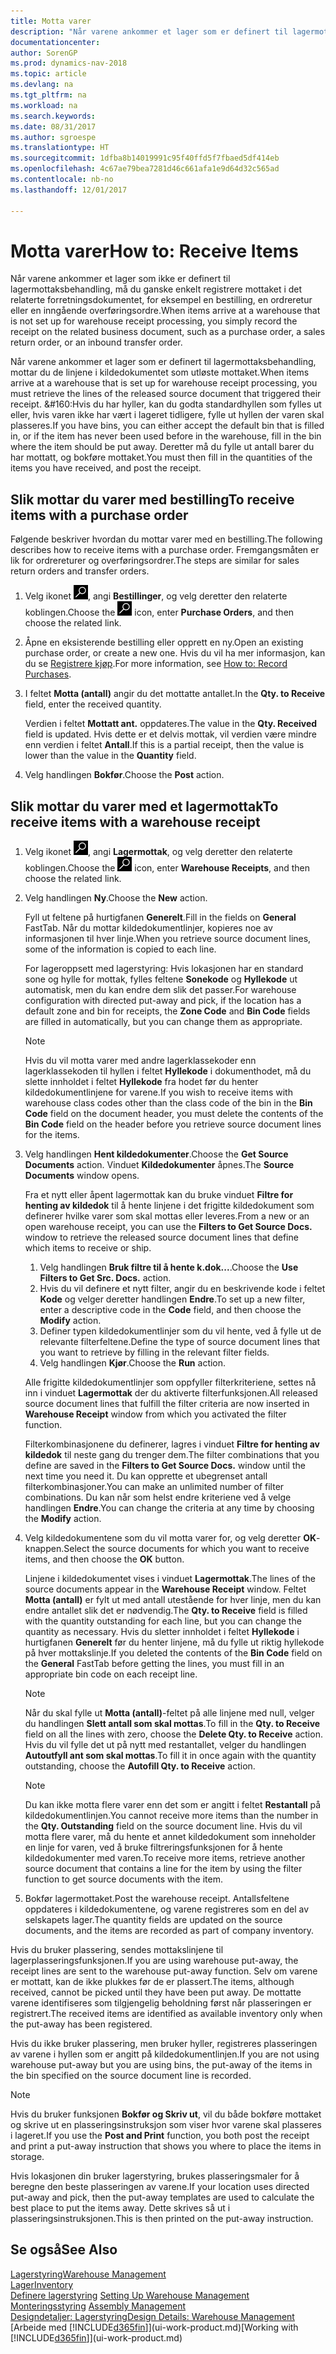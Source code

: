 ```yaml
---
title: Motta varer
description: "Når varene ankommer et lager som er definert til lagermottaksbehandling, mottar du de linjene i kildedokumentet som utløste mottaket."
documentationcenter: 
author: SorenGP
ms.prod: dynamics-nav-2018
ms.topic: article
ms.devlang: na
ms.tgt_pltfrm: na
ms.workload: na
ms.search.keywords: 
ms.date: 08/31/2017
ms.author: sgroespe
ms.translationtype: HT
ms.sourcegitcommit: 1dfba8b14019991c95f40ffd5f7fbaed5df414eb
ms.openlocfilehash: 4c67ae79bea7281d46c661afa1e9d64d32c565ad
ms.contentlocale: nb-no
ms.lasthandoff: 12/01/2017

---
```

# <a name="how-to-receive-items"></a><span data-ttu-id="a5905-103">Motta varer</span><span class="sxs-lookup"><span data-stu-id="a5905-103">How to: Receive Items</span></span>
<span data-ttu-id="a5905-104">Når varene ankommer et lager som ikke er definert til lagermottaksbehandling, må du ganske enkelt registrere mottaket i det relaterte forretningsdokumentet, for eksempel en bestilling, en ordreretur eller en inngående overføringsordre.</span><span class="sxs-lookup"><span data-stu-id="a5905-104">When items arrive at a warehouse that is not set up for warehouse receipt processing, you simply record the receipt on the related business document, such as a purchase order, a sales return order, or an inbound transfer order.</span></span>

<span data-ttu-id="a5905-105">Når varene ankommer et lager som er definert til lagermottaksbehandling, mottar du de linjene i kildedokumentet som utløste mottaket.</span><span class="sxs-lookup"><span data-stu-id="a5905-105">When items arrive at a warehouse that is set up for warehouse receipt processing, you must retrieve the lines of the released source document that triggered their receipt.</span></span> <span data-ttu-id="a5905-106">&#160:Hvis du har hyller, kan du godta standardhyllen som fylles ut eller, hvis varen ikke har vært i lageret tidligere, fylle ut hyllen der varen skal plasseres.</span><span class="sxs-lookup"><span data-stu-id="a5905-106">If you have bins, you can either accept the default bin that is filled in, or if the item has never been used before in the warehouse, fill in the bin where the item should be put away.</span></span> <span data-ttu-id="a5905-107">Deretter må du fylle ut antall barer du har mottatt, og bokføre mottaket.</span><span class="sxs-lookup"><span data-stu-id="a5905-107">You must then fill in the quantities of the items you have received, and post the receipt.</span></span>  

## <a name="to-receive-items-with-a-purchase-order"></a><span data-ttu-id="a5905-108">Slik mottar du varer med bestilling</span><span class="sxs-lookup"><span data-stu-id="a5905-108">To receive items with a purchase order</span></span>
<span data-ttu-id="a5905-109">Følgende beskriver hvordan du mottar varer med en bestilling.</span><span class="sxs-lookup"><span data-stu-id="a5905-109">The following describes how to receive items with a purchase order.</span></span> <span data-ttu-id="a5905-110">Fremgangsmåten er lik for ordrereturer og overføringsordrer.</span><span class="sxs-lookup"><span data-stu-id="a5905-110">The steps are similar for sales return orders and transfer orders.</span></span>  
1. <span data-ttu-id="a5905-111">Velg ikonet ![Søk etter side eller rapport](media/ui-search/search_small.png "Søk etter side eller rapport"), angi **Bestillinger**, og velg deretter den relaterte koblingen.</span><span class="sxs-lookup"><span data-stu-id="a5905-111">Choose the ![Search for Page or Report](media/ui-search/search_small.png "Search for Page or Report icon") icon, enter **Purchase Orders**, and then choose the related link.</span></span>
2. <span data-ttu-id="a5905-112">Åpne en eksisterende bestilling eller opprett en ny.</span><span class="sxs-lookup"><span data-stu-id="a5905-112">Open an existing purchase order, or create a new one.</span></span> <span data-ttu-id="a5905-113">Hvis du vil ha mer informasjon, kan du se [Registrere kjøp](purchasing-how-record-purchases.md).</span><span class="sxs-lookup"><span data-stu-id="a5905-113">For more information, see [How to: Record Purchases](purchasing-how-record-purchases.md).</span></span>
3. <span data-ttu-id="a5905-114">I feltet **Motta (antall)** angir du det mottatte antallet.</span><span class="sxs-lookup"><span data-stu-id="a5905-114">In the **Qty. to Receive** field, enter the received quantity.</span></span>

    <span data-ttu-id="a5905-115">Verdien i feltet **Mottatt ant.** oppdateres.</span><span class="sxs-lookup"><span data-stu-id="a5905-115">The value in the **Qty. Received** field is updated.</span></span> <span data-ttu-id="a5905-116">Hvis dette er et delvis mottak, vil verdien være mindre enn verdien i feltet **Antall**.</span><span class="sxs-lookup"><span data-stu-id="a5905-116">If this is a partial receipt, then the value is lower than the value in the **Quantity** field.</span></span>
4. <span data-ttu-id="a5905-117">Velg handlingen **Bokfør**.</span><span class="sxs-lookup"><span data-stu-id="a5905-117">Choose the **Post** action.</span></span>

## <a name="to-receive-items-with-a-warehouse-receipt"></a><span data-ttu-id="a5905-118">Slik mottar du varer med et lagermottak</span><span class="sxs-lookup"><span data-stu-id="a5905-118">To receive items with a warehouse receipt</span></span>
1.  <span data-ttu-id="a5905-119">Velg ikonet ![Søk etter side eller rapport](media/ui-search/search_small.png "Søk etter side eller rapport"), angi **Lagermottak**, og velg deretter den relaterte koblingen.</span><span class="sxs-lookup"><span data-stu-id="a5905-119">Choose the ![Search for Page or Report](media/ui-search/search_small.png "Search for Page or Report icon") icon, enter **Warehouse Receipts**, and then choose the related link.</span></span>  
2.  <span data-ttu-id="a5905-120">Velg handlingen **Ny**.</span><span class="sxs-lookup"><span data-stu-id="a5905-120">Choose the **New** action.</span></span>  

    <span data-ttu-id="a5905-121">Fyll ut feltene på hurtigfanen **Generelt**.</span><span class="sxs-lookup"><span data-stu-id="a5905-121">Fill in the fields on **General** FastTab.</span></span> <span data-ttu-id="a5905-122">Når du mottar kildedokumentlinjer, kopieres noe av informasjonen til hver linje.</span><span class="sxs-lookup"><span data-stu-id="a5905-122">When you retrieve source document lines, some of the information is copied to each line.</span></span>  

    <span data-ttu-id="a5905-123">For lageroppsett med lagerstyring: Hvis lokasjonen har en standard sone og hylle for mottak, fylles feltene **Sonekode** og **Hyllekode** ut automatisk, men du kan endre dem slik det passer.</span><span class="sxs-lookup"><span data-stu-id="a5905-123">For warehouse configuration with directed put-away and pick, if the location has a default zone and bin for receipts, the **Zone Code** and **Bin Code** fields are filled in automatically, but you can change them as appropriate.</span></span>  

    > [!NOTE]  
    >  <span data-ttu-id="a5905-124">Hvis du vil motta varer med andre lagerklassekoder enn lagerklassekoden til hyllen i feltet **Hyllekode** i dokumenthodet, må du slette innholdet i feltet **Hyllekode** fra hodet før du henter kildedokumentlinjene for varene.</span><span class="sxs-lookup"><span data-stu-id="a5905-124">If you wish to receive items with warehouse class codes other than the class code of the bin in the **Bin Code** field on the document header, you must delete the contents of the **Bin Code** field on the header before you retrieve source document lines for the items.</span></span>  
3.  <span data-ttu-id="a5905-125">Velg handlingen **Hent kildedokumenter**.</span><span class="sxs-lookup"><span data-stu-id="a5905-125">Choose the **Get Source Documents** action.</span></span> <span data-ttu-id="a5905-126">Vinduet **Kildedokumenter** åpnes.</span><span class="sxs-lookup"><span data-stu-id="a5905-126">The **Source Documents** window opens.</span></span>

    <span data-ttu-id="a5905-127">Fra et nytt eller åpent lagermottak kan du bruke vinduet **Filtre for henting av kildedok** til å hente linjene i det frigitte kildedokument som definerer hvilke varer som skal mottas eller leveres.</span><span class="sxs-lookup"><span data-stu-id="a5905-127">From a new or an open warehouse receipt, you can use the **Filters to Get Source Docs.** window to retrieve the released source document lines that define which items to receive or ship.</span></span>

    1. <span data-ttu-id="a5905-128">Velg handlingen **Bruk filtre til å hente k.dok...**.</span><span class="sxs-lookup"><span data-stu-id="a5905-128">Choose the **Use Filters to Get Src. Docs.** action.</span></span>  
    2. <span data-ttu-id="a5905-129">Hvis du vil definere et nytt filter, angir du en beskrivende kode i feltet **Kode** og velger deretter handlingen **Endre**.</span><span class="sxs-lookup"><span data-stu-id="a5905-129">To set up a new filter, enter a descriptive code in the **Code** field, and then choose the **Modify** action.</span></span>  
    3. <span data-ttu-id="a5905-130">Definer typen kildedokumentlinjer som du vil hente, ved å fylle ut de relevante filterfeltene.</span><span class="sxs-lookup"><span data-stu-id="a5905-130">Define the type of source document lines that you want to retrieve by filling in the relevant filter fields.</span></span>  
    4. <span data-ttu-id="a5905-131">Velg handlingen **Kjør**.</span><span class="sxs-lookup"><span data-stu-id="a5905-131">Choose the **Run** action.</span></span>  

    <span data-ttu-id="a5905-132">Alle frigitte kildedokumentlinjer som oppfyller filterkriteriene, settes nå inn i vinduet **Lagermottak** der du aktiverte filterfunksjonen.</span><span class="sxs-lookup"><span data-stu-id="a5905-132">All released source document lines that fulfill the filter criteria are now inserted in **Warehouse Receipt** window from which you activated the filter function.</span></span>  

    <span data-ttu-id="a5905-133">Filterkombinasjonene du definerer, lagres i vinduet **Filtre for henting av kildedok** til neste gang du trenger dem.</span><span class="sxs-lookup"><span data-stu-id="a5905-133">The filter combinations that you define are saved in the **Filters to Get Source Docs.** window until the next time you need it.</span></span> <span data-ttu-id="a5905-134">Du kan opprette et ubegrenset antall filterkombinasjoner.</span><span class="sxs-lookup"><span data-stu-id="a5905-134">You can make an unlimited number of filter combinations.</span></span> <span data-ttu-id="a5905-135">Du kan når som helst endre kriteriene ved å velge handlingen **Endre**.</span><span class="sxs-lookup"><span data-stu-id="a5905-135">You can change the criteria at any time by choosing the **Modify** action.</span></span>

4.  <span data-ttu-id="a5905-136">Velg kildedokumentene som du vil motta varer for, og velg deretter **OK**-knappen.</span><span class="sxs-lookup"><span data-stu-id="a5905-136">Select the source documents for which you want to receive items, and then choose the **OK** button.</span></span>  

    <span data-ttu-id="a5905-137">Linjene i kildedokumentet vises i vinduet **Lagermottak**.</span><span class="sxs-lookup"><span data-stu-id="a5905-137">The lines of the source documents appear in the **Warehouse Receipt** window.</span></span> <span data-ttu-id="a5905-138">Feltet **Motta (antall)** er fylt ut med antall utestående for hver linje, men du kan endre antallet slik det er nødvendig.</span><span class="sxs-lookup"><span data-stu-id="a5905-138">The **Qty. to Receive** field is filled with the quantity outstanding for each line, but you can change the quantity as necessary.</span></span> <span data-ttu-id="a5905-139">Hvis du sletter innholdet i feltet **Hyllekode** i hurtigfanen **Generelt** før du henter linjene, må du fylle ut riktig hyllekode på hver mottakslinje.</span><span class="sxs-lookup"><span data-stu-id="a5905-139">If you deleted the contents of the **Bin Code** field on the **General** FastTab before getting the lines, you must fill in an appropriate bin code on each receipt line.</span></span>  

    > [!NOTE]  
    >  <span data-ttu-id="a5905-140">Når du skal fylle ut **Motta (antall)**-feltet på alle linjene med null, velger du handlingen **Slett antall som skal mottas**.</span><span class="sxs-lookup"><span data-stu-id="a5905-140">To fill in the **Qty. to Receive** field on all the lines with zero, choose the **Delete Qty. to Receive** action.</span></span> <span data-ttu-id="a5905-141">Hvis du vil fylle det ut på nytt med restantallet, velger du handlingen **Autoutfyll ant som skal mottas**.</span><span class="sxs-lookup"><span data-stu-id="a5905-141">To fill it in once again with the quantity outstanding, choose the **Autofill Qty. to Receive** action.</span></span>  

    > [!NOTE]  
    >  <span data-ttu-id="a5905-142">Du kan ikke motta flere varer enn det som er angitt i feltet **Restantall** på kildedokumentlinjen.</span><span class="sxs-lookup"><span data-stu-id="a5905-142">You cannot receive more items than the number in the **Qty. Outstanding** field on the source document line.</span></span> <span data-ttu-id="a5905-143">Hvis du vil motta flere varer, må du hente et annet kildedokument som inneholder en linje for varen, ved å bruke filtreringsfunksjonen for å hente kildedokumenter med varen.</span><span class="sxs-lookup"><span data-stu-id="a5905-143">To receive more items, retrieve another source document that contains a line for the item by using the filter function to get source documents with the item.</span></span>  

5.  <span data-ttu-id="a5905-144">Bokfør lagermottaket.</span><span class="sxs-lookup"><span data-stu-id="a5905-144">Post the warehouse receipt.</span></span> <span data-ttu-id="a5905-145">Antallsfeltene oppdateres i kildedokumentene, og varene registreres som en del av selskapets lager.</span><span class="sxs-lookup"><span data-stu-id="a5905-145">The quantity fields are updated on the source documents, and the items are recorded as part of company inventory.</span></span>  

<span data-ttu-id="a5905-146">Hvis du bruker plassering, sendes mottakslinjene til lagerplasseringsfunksjonen.</span><span class="sxs-lookup"><span data-stu-id="a5905-146">If you are using warehouse put-away, the receipt lines are sent to the warehouse put-away function.</span></span> <span data-ttu-id="a5905-147">Selv om varene er mottatt, kan de ikke plukkes før de er plassert.</span><span class="sxs-lookup"><span data-stu-id="a5905-147">The items, although received, cannot be picked until they have been put away.</span></span> <span data-ttu-id="a5905-148">De mottatte varene identifiseres som tilgjengelig beholdning først når plasseringen er registrert.</span><span class="sxs-lookup"><span data-stu-id="a5905-148">The received items are identified as available inventory only when the put-away has been registered.</span></span>  

<span data-ttu-id="a5905-149">Hvis du ikke bruker plassering, men bruker hyller, registreres plasseringen av varene i hyllen som er angitt på kildedokumentlinjen.</span><span class="sxs-lookup"><span data-stu-id="a5905-149">If you are not using warehouse put-away but you are using bins, the put-away of the items in the bin specified on the source document line is recorded.</span></span>  

> [!NOTE]  
>  <span data-ttu-id="a5905-150">Hvis du bruker funksjonen **Bokfør og Skriv ut**, vil du både bokføre mottaket og skrive ut en plasseringsinstruksjon som viser hvor varene skal plasseres i lageret.</span><span class="sxs-lookup"><span data-stu-id="a5905-150">If you use the **Post and Print** function, you both post the receipt and print a put-away instruction that shows you where to place the items in storage.</span></span>  
>   
>  <span data-ttu-id="a5905-151">Hvis lokasjonen din bruker lagerstyring, brukes plasseringsmaler for å beregne den beste plasseringen av varene.</span><span class="sxs-lookup"><span data-stu-id="a5905-151">If your location uses directed put-away and pick, then the put-away templates are used to calculate the best place to put the items away.</span></span> <span data-ttu-id="a5905-152">Dette skrives så ut i plasseringsinstruksjonen.</span><span class="sxs-lookup"><span data-stu-id="a5905-152">This is then printed on the put-away instruction.</span></span>  

## <a name="see-also"></a><span data-ttu-id="a5905-153">Se også</span><span class="sxs-lookup"><span data-stu-id="a5905-153">See Also</span></span>  
[<span data-ttu-id="a5905-154">Lagerstyring</span><span class="sxs-lookup"><span data-stu-id="a5905-154">Warehouse Management</span></span>](warehouse-manage-warehouse.md)  
[<span data-ttu-id="a5905-155">Lager</span><span class="sxs-lookup"><span data-stu-id="a5905-155">Inventory</span></span>](inventory-manage-inventory.md)  
<span data-ttu-id="a5905-156">[Definere lagerstyring](warehouse-setup-warehouse.md)   </span><span class="sxs-lookup"><span data-stu-id="a5905-156">[Setting Up Warehouse Management](warehouse-setup-warehouse.md)   </span></span>  
<span data-ttu-id="a5905-157">[Monteringsstyring](assembly-assemble-items.md)  </span><span class="sxs-lookup"><span data-stu-id="a5905-157">[Assembly Management](assembly-assemble-items.md)  </span></span>  
[<span data-ttu-id="a5905-158">Designdetaljer: Lagerstyring</span><span class="sxs-lookup"><span data-stu-id="a5905-158">Design Details: Warehouse Management</span></span>](design-details-warehouse-management.md)  
<span data-ttu-id="a5905-159">[Arbeide med [!INCLUDE[d365fin](includes/d365fin_md.md)]](ui-work-product.md)</span><span class="sxs-lookup"><span data-stu-id="a5905-159">[Working with [!INCLUDE[d365fin](includes/d365fin_md.md)]](ui-work-product.md)</span></span>

